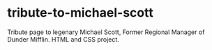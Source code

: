 # tribute-to-michael-scott
Tribute page to legenary Michael Scott, Former Regional Manager of Dunder Mifflin. HTML and CSS project.
